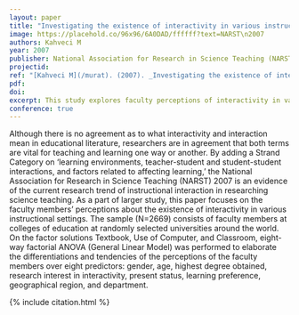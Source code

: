 ```yaml
---
layout: paper
title: "Investigating the existence of interactivity in various instructional settings"
image: https://placehold.co/96x96/6A0DAD/ffffff?text=NARST\n2007
authors: Kahveci M
year: 2007
publisher: National Association for Research in Science Teaching (NARST)
projectid:
ref: "[Kahveci M](/murat). (2007). _Investigating the existence of interactivity in various instructional settings_. Paper presented at the National Association for Research in Science Teaching (NARST). New Orleans, USA. April 15 - 18, 2007."
pdf:
doi:
excerpt: This study explores faculty perceptions of interactivity in various instructional settings across global universities.
conference: true
---
```


Although there is no agreement as to what interactivity and interaction mean in educational literature,
researchers are in agreement that both terms are vital for teaching and learning one way or another. By
adding a Strand Category on ‘learning environments, teacher-student and student-student interactions,
and factors related to affecting learning,’ the National Association for Research in Science Teaching
(NARST) 2007 is an evidence of the current research trend of instructional interaction in researching
science teaching. As a part of larger study, this paper focuses on the faculty members’ perceptions about
the existence of interactivity in various instructional settings. The sample (N=2669) consists of faculty
members at colleges of education at randomly selected universities around the world. On the factor
solutions Textbook, Use of Computer, and Classroom, eight-way factorial ANOVA (General Linear Model)
was performed to elaborate the differentiations and tendencies of the perceptions of the faculty members
over eight predictors: gender, age, highest degree obtained, research interest in interactivity, present status,
learning preference, geographical region, and department.

{% include citation.html %}